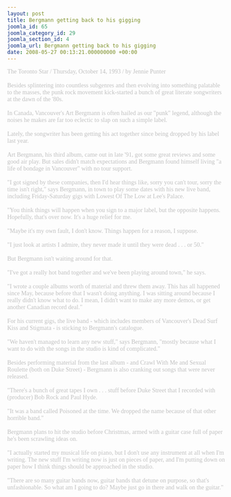 ```yaml
---
layout: post
title: Bergmann getting back to his gigging
joomla_id: 65
joomla_category_id: 29
joomla_section_id: 4
joomla_url: Bergmann getting back to his gigging
date: 2008-05-27 00:13:21.000000000 +00:00
---
```

<span style="color: #c0c0c0"><span style="font-family: 'book antiqua', palatino">The Toronto Star / Thursday, October 14, 1993 / by Jennie Punter <br /><br />Besides splintering into countless subgenres and then evolving into something palatable to the masses, the punk rock movement kick-started a bunch of great literate songwriters at the dawn of the '80s.<br /><br />In Canada, Vancouver's Art Bergmann is often hailed as our &quot;punk&quot; legend, although the noises he makes are far too eclectic to slap on such a simple label.<br /><br />Lately, the songwriter has been getting his act together since being dropped by his label last year.<br /><br />Art Bergmann, his third album, came out in late '91, got some great reviews and some good air play. But sales didn't match expectations and Bergmann found himself living &quot;a life of bondage in Vancouver&quot; with no tour support.<br /><br />&quot;I got signed by these companies, then I'd hear things like, sorry you can't tour, sorry the time isn't right,&quot; says Bergmann, in town to play some dates with his new live band, including Friday-Saturday gigs with Lowest Of The Low at Lee's Palace.<br /><br />&quot;You think things will happen when you sign to a major label, but the opposite happens. Hopefully, that's over now. It's a huge relief for me.<br /><br />&quot;Maybe it's my own fault, I don't know. Things happen for a reason, I suppose.<br /><br />&quot;I just look at artists I admire, they never made it until they were dead . . . or 50.&quot;<br /><br />But Bergmann isn't waiting around for that.<br /><br />&quot;I've got a really hot band together and we've been playing around town,&quot; he says.<br /><br />&quot;I wrote a couple albums worth of material and threw them away. This has all happened since May, because before that I wasn't doing anything. I was sitting around because I really didn't know what to do. I mean, I didn't want to make any more demos, or get another Canadian record deal.&quot;<br /><br />For his current gigs, the live band - which includes members of Vancouver's Dead Surf Kiss and Stigmata - is sticking to Bergmann's catalogue.<br /><br />&quot;We haven't managed to learn any new stuff,&quot; says Bergmann, &quot;mostly because what I want to do with the songs in the studio is kind of complicated.&quot;<br /><br />Besides performing material from the last album - and Crawl With Me and Sexual Roulette (both on Duke Street) - Bergmann is also cranking out songs that were never released.<br /><br />&quot;There's a bunch of great tapes I own . . . stuff before Duke Street that I recorded with (producer) Bob Rock and Paul Hyde.<br /><br />&quot;It was a band called Poisoned at the time. We dropped the name because of that other horrible band.&quot;<br /><br />Bergmann plans to hit the studio before Christmas, armed with a guitar case full of paper he's been scrawling ideas on.<br /><br />&quot;I actually started my musical life on piano, but I don't use any instrument at all when I'm writing. The new stuff I'm writing now is just on pieces of paper, and I'm putting down on paper how I think things should be approached in the studio.<br /><br />&quot;There are so many guitar bands now, guitar bands that detune on purpose, so that's unfashionable. So what am I going to do? Maybe just go in there and walk on the guitar.&quot;<br /></span></span>
